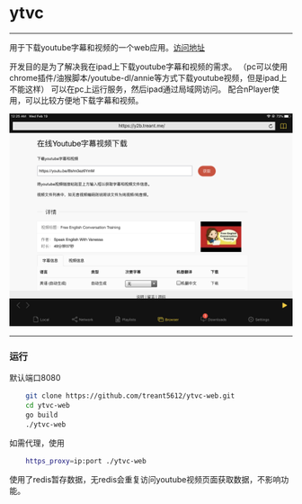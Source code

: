 # ytvc


--- 
用于下载youtube字幕和视频的一个web应用。[访问地址](https://y2b.treant.me)

开发目的是为了解决我在ipad上下载youtube字幕和视频的需求。
（pc可以使用chrome插件/油猴脚本/youtube-dl/annie等方式下载youtube视频，但是ipad上不能这样）
可以在pc上运行服务，然后ipad通过局域网访问。
配合nPlayer使用，可以比较方便地下载字幕和视频。

![截图](resources/img/screenshot.PNG)

---

### 运行
默认端口8080
```bash
    git clone https://github.com/treant5612/ytvc-web.git
    cd ytvc-web
    go build
    ./ytvc-web
```
如需代理，使用
```bash
    https_proxy=ip:port ./ytvc-web 
```

使用了redis暂存数据，无redis会重复访问youtube视频页面获取数据，不影响功能。
